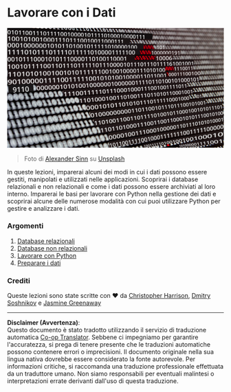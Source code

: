<!--
CO_OP_TRANSLATOR_METADATA:
{
  "original_hash": "abc3309ab41bc5a7846f70ee1a055838",
  "translation_date": "2025-08-28T10:45:52+00:00",
  "source_file": "2-Working-With-Data/README.md",
  "language_code": "it"
}
-->
# Lavorare con i Dati

![data love](../../../translated_images/data-love.a22ef29e6742c852505ada062920956d3d7604870b281a8ca7c7ac6f37381d5a.it.jpg)
> Foto di <a href="https://unsplash.com/@swimstaralex?utm_source=unsplash&utm_medium=referral&utm_content=creditCopyText">Alexander Sinn</a> su <a href="https://unsplash.com/s/photos/data?utm_source=unsplash&utm_medium=referral&utm_content=creditCopyText">Unsplash</a>
  
In queste lezioni, imparerai alcuni dei modi in cui i dati possono essere gestiti, manipolati e utilizzati nelle applicazioni. Scoprirai i database relazionali e non relazionali e come i dati possono essere archiviati al loro interno. Imparerai le basi per lavorare con Python nella gestione dei dati e scoprirai alcune delle numerose modalità con cui puoi utilizzare Python per gestire e analizzare i dati.

### Argomenti

1. [Database relazionali](05-relational-databases/README.md)
2. [Database non relazionali](06-non-relational/README.md)
3. [Lavorare con Python](07-python/README.md)
4. [Preparare i dati](08-data-preparation/README.md)

### Crediti

Queste lezioni sono state scritte con ❤️ da [Christopher Harrison](https://twitter.com/geektrainer), [Dmitry Soshnikov](https://twitter.com/shwars) e [Jasmine Greenaway](https://twitter.com/paladique)

---

**Disclaimer (Avvertenza)**:  
Questo documento è stato tradotto utilizzando il servizio di traduzione automatica [Co-op Translator](https://github.com/Azure/co-op-translator). Sebbene ci impegniamo per garantire l'accuratezza, si prega di tenere presente che le traduzioni automatiche possono contenere errori o imprecisioni. Il documento originale nella sua lingua nativa dovrebbe essere considerato la fonte autorevole. Per informazioni critiche, si raccomanda una traduzione professionale effettuata da un traduttore umano. Non siamo responsabili per eventuali malintesi o interpretazioni errate derivanti dall'uso di questa traduzione.